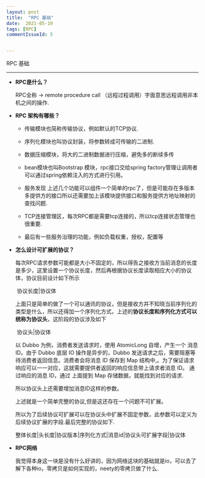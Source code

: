 ```yaml
---
layout: post
title:  "RPC 基础"
date:  2021-05-19
tags: [RPC]
commentIssueId: 5


---
```




RPC 基础

---

* **RPC是什么？**

  RPC全称 -> remote procedure call （远程过程调用）字面意思远程调用非本机之间的操作.

* **RPC 架构有哪些？**

  * 传输模块也简称传输协议，例如默认的TCP协议.

  * 序列化模块也叫协议封装，将参数转成可传输的二进制.

  * 数据压缩模块，将大的二进制数据进行压缩，避免多的断续多传

  * bean模块也叫Bootstrap 模块，rpc接口交给spring factory管理让调用者可以通过spring依赖注入的方式进行引用。

  * 服务发现 上述几个功能可以组件一个简单的rpc了，但是可能存在多版本多提供方的接口所以还需要加上该模块提供接口和服务提供方地址映射的查找问题.
  * TCP连接管理区，每次RPC都是需要tcp连接的，所以tcp连接状态管理也很重要.
  * 最后有一些服务治理的功能，例如负载权重，授权，配置等

* **怎么设计可扩展的协议？**

  每次RPC请求参数可能都是大小不固定的，所以得告之接收方当前消息的长度是多少，这里设置一个协议长度，然后再根据协议长度读取相应大小的协议体，协议目前设计如下所示

  ​						协议长度|协议体

  上面只是简单的做了一个可以通讯的协议，但是接收方并不知晓当前序列化的类型是什么，所以还得加一个序列化方式，上述的**协议长度和序列化方式可以统称为协议头**，这阶段的协议涉及如下

  ​						协议头|协议体

  以 Dubbo 为例，消费者发送请求时，使用 AtomicLong 自增，产生一个 消息 ID。由于 Dubbo 底层 IO 操作是异步的，Dubbo 发送请求之后，需要阻塞等待消费者返回信息。消费者会将消息 ID 保存到 Map 结构中,。为了保证请求响应可以一一对应，这就需要提供者返回的响应信息带上请求者消息 ID。 通过响应的消息 ID，通过 上面提到 Map 存储数据，就能找到对应的请求.

  所以协议头上还需要增加消息ID这样的参数。

  上述就是一个简单完整的协议,但是这还存在一个问题不可扩展。

  所以为了后续协议可扩展可以在协议头中扩展不固定参数，此参数可以定义为后续协议扩展的字段.最后完整的协议如下.

  ​             整体长度|头长度|协议版本|序列化方式|消息id|协议头可扩展字段|协议体

* **RPC网络**

    我觉得本身这一块是没有什么好讲的，因为网络这块的基础就是io，可以去了解下各种io，零拷贝是如何实现的，neety的零拷贝做了什么.



​				